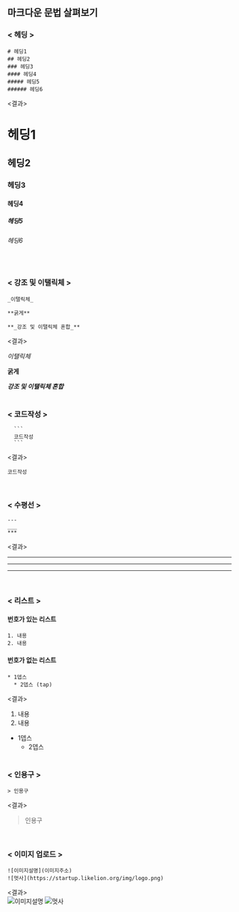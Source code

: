 ## 마크다운 문법 살펴보기

### < 헤딩 >

```
# 헤딩1
## 헤딩2
### 헤딩3
#### 헤딩4
##### 헤딩5
###### 헤딩6
```

<결과>

# 헤딩1

## 헤딩2

### 헤딩3

#### 헤딩4

##### 헤딩5

###### 헤딩6

<br>

### < 강조 및 이탤릭체 >

```
_이탤릭체_

**굵게**

**_강조 및 이탤릭체 혼합_**
```

<결과>

_이탤릭체_

**굵게**

**_강조 및 이탤릭체 혼합_**  
<br>

### < 코드작성 >

````
  ```
  코드작성
  ```
````

<결과>

```
코드작성
```

<br>

### < 수평선 >

```
---
___
***
```

<결과>

---

---

---

<br>

### < 리스트 >

#### 번호가 있는 리스트

```
1. 내용
2. 내용
```

#### 번호가 없는 리스트

```
* 1뎁스
  * 2뎁스 (tap)
```

<결과>

1. 내용
2. 내용

- 1뎁스
  - 2뎁스  
    <br>

### < 인용구 >

```
> 인용구
```

<결과>

> 인용구

<br>

### < 이미지 업로드 >

```
![이미지설명](이미지주소)
![멋사](https://startup.likelion.org/img/logo.png)
```

<결과>  
![이미지설명](이미지주소)
![멋사](https://startup.likelion.org/img/logo.png)
